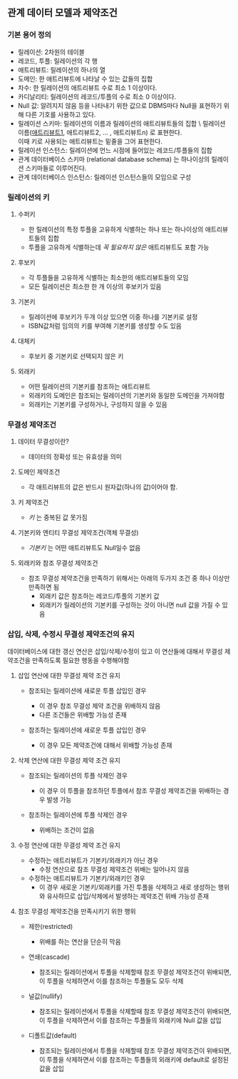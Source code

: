 ## 관계 데이터 모델과 제약조건

### 기본 용어 정의
* 릴레이션: 2차원의 테이블
* 레코드, 투플: 릴레이션의 각 행
* 애트리뷰트: 릴레이션의 하나의 열
* 도메인: 한 애트리뷰트에 나타날 수 있는 값들의 집합
* 차수: 한 릴레이션의 애트리뷰트 수로 최소 1 이상이다. 
* 카디날리티: 릴레이션의 레코드/투플의 수로 최소 0 이상이다.
* Null 값: 알려지지 않음 등을 나타내기 위한 값으로 DBMS마다 Null을 표현하기 위해 다른 기호를 사용하고 있다. 
* 릴레이션 스키마: 릴레이션의 이름과 릴레이션의 애트리뷰트들의 집합 \ 
  릴레이션 이름(<u>애트리뷰트1</u>, 애트리뷰트2, ... , 애트리뷰트n) 로 표현한다. \
  이때 키로 사용되는 애트리뷰트는 밑줄을 그어 표현한다. 
* 릴레이션 인스턴스: 릴레이션에 언느 시점에 들어있는 레코드/투플들의 집합
* 관계 데이터베이스 스키마 (relational database schema) 는 하나이상의 릴레이션 스키마들로 이루어진다. 
* 관계 데이터베이스 인스턴스: 릴레이션 인스턴스들의 모임으로 구성

### 릴레이션의 키
1. 수퍼키
   - 한 릴레이션의 특정 투플을 고유하게 식별하는 하나 또는 하나이상의 애트리뷰트들의 집합
   - 투플을 고유하게 식별하는데 _꼭 필요하지 않은_ 애트리뷰트도 포함 가능


2. 후보키
   - 각 투플들을 고유하게 식별하는 최소한의 애트리뷰트들의 모임
   - 모든 릴레이션은 최소한 한 개 이상의 후보키가 있음

3. 기본키
    - 릴레이션에 후보키가 두개 이상 있으면 이중 하나를 기본키로 설정
    - ISBN값처럼 임의의 키를 부여해 기본키를 생성할 수도 있음

4. 대체키
    - 후보키 중 기본키로 선택되지 않은 키

5. 외래키
   - 어떤 릴레이션의 기본키를 참조하는 애트리뷰트
   - 외래키의 도메인은 참조되는 릴레이션의 기본키와 동일한 도메인을 가져야함
   - 외래키는 기본키를 구성하거나, 구성하지 않을 수 있음



### 무결성 제약조건
1. 데이터 무결성이란? 
   - 데이터의 정확성 또는 유효성을 의미

2. 도메인 제약조건
   - 각 애트리뷰트의 값은 반드시 원자값(하나의 값)이어야 함.

3. 키 제약조건
   - _키_ 는 중복된 값 못가짐

4. 기본키와 엔티티 무결성 제약조건(객체 무결성)
   - _기본키_ 는 어떤 애트리뷰트도 Null일수 없음

5. 외래키와 참조 무결성 제약조건
   - 참조 무결성 제약조건을 만족하기 위해서는 아래의 두가지 조건 중 하나 이상만 만족하면 됨
     - 외래키 값은 참조하는 레코드/투플의 기본키 값
     - 외래키가 릴레이션의 기본키를 구성하는 것이 아니면 null 값을 가질 수 있음


### 삽입, 삭제, 수정시 무결성 제약조건의 유지
데이터베이스에 대한 갱신 연산은 삽입/삭제/수정이 있고 이 연산들에 대해서 무결성 제약조건을 만족하도록 필요한 행동을 수행해야함

1. 삽입 연산에 대한 무결성 제약 조건 유지
    - 참조되는 릴레이션에 새로운 투플 삽입인 경우
        - 이 경우 참조 무결성 제약 조건을 위배하지 않음
        - 다른 조건들은 위배할 가능성 존재

    - 참조하는 릴레이션에 새로운 투플 삽입인 경우
        - 이 경우 모든 제약조건에 대해서 위배할 가능성 존재

2. 삭제 연산에 대한 무결성 제약 조건 유지
    - 참조되는 릴레이션의 투플 삭제인 경우
        - 이 경우 이 투플을 참조하던 투플에서 참조 무결성 제약조건을 위배하는 경우 발생 가능

    - 참조하는 릴레이션에 투플 삭제인 경우
        - 위배하는 조건이 없음
  
3. 수정 연산에 대한 무결성 제약 조건 유지
   - 수정하는 애트리뷰트가 기본키/외래키가 아닌 경우
     - 수정 연산으로 참조 무결성 제약조건 위배는 일어나지 않음
   - 수정하는 애트리뷰트가 기본키/외래키인 경우
     - 이 경우 새로운 기본키/외래키를 가진 투플을 삭제하고 새로 생성하는 행위와 유사하므로 삽입/삭제에서 발생하는 제약조건 위배 가능성 존재

4. 참조 무결성 제약조건을 만족시키기 위한 행위
   - 제한(restricted)
     - 위배를 하는 연산을 단순히 막음

   - 연쇄(cascade)
     - 참조되는 릴레이션에서 투플을 삭제할때 참조 무결성 제약조건이 위배되면, 이 투플을 삭제하면서 이를 참조하는 투플들도 모두 삭제

   - 널값(nullify)
     - 참조되는 릴레이션에서 투플을 삭제할때 참조 무결성 제약조건이 위배되면, 이 투플을 삭제하면서 이를 참조하는 투플들의 외래키에 Null 값을 삽입
  
   - 디폴트값(default)
     - 참조되는 릴레이션에서 투플을 삭제할때 참조 무결성 제약조건이 위배되면, 이 투플을 삭제하면서 이를 참조하는 투플들의 외래키에 default로 설정된 값을 삽입

